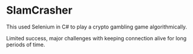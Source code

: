 # SlamCrasher
This used Selenium in C# to play a crypto gambling game algorithmically.

Limited success, major challenges with keeping connection alive for long periods of time.
